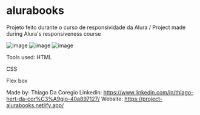# alurabooks
Projeto feito durante o curso de responsividade da Alura / Project made during Alura's responsiveness course

![image](https://user-images.githubusercontent.com/124211397/228094411-1e30ab99-fb9c-4a03-a51d-9cd3caa83558.png)
![image](https://user-images.githubusercontent.com/124211397/228094937-1403875d-2205-46dc-9424-9e091b770680.png)
![image](https://user-images.githubusercontent.com/124211397/228095068-822aea11-6330-4bc0-b0df-5d54c631f0c4.png)

Tools used:
HTML

CSS

Flex box

Made by:
Thiago Da Coregio
Linkedin: https://www.linkedin.com/in/thiago-hert-da-cor%C3%A9gio-40a897127/
Website: https://project-alurabooks.netlify.app/
